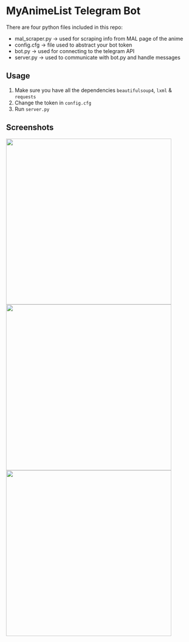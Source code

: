 # MyAnimeList Telegram Bot


There are four python files included in this repo:

* mal_scraper.py -> used for scraping info from MAL page of the anime
* config.cfg -> file used to abstract your bot token
* bot.py -> used for connecting to the telegram API
* server.py -> used to communicate with bot.py and handle messages



## Usage

1. Make sure you have all the dependencies ```beautifulsoup4```, ```lxml``` & ```requests```
2. Change the token in ```config.cfg```
3. Run ```server.py```



## Screenshots

<img src="https://i.imgur.com/yFmLadx.png" height="450">  <img src="https://i.imgur.com/r0wtwJ1.png" height="450">  <img src="https://i.imgur.com/9zhOve8.png" height="450">
